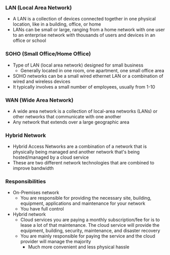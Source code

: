 
### LAN (Local Area Network)
* A LAN is a collection of devices connected together in one physical location, like in a building, office, or home
* LANs can be small or large, ranging from a home network with one user to an enterprise network with thousands of users and devices in an office or school

### SOHO (Small Office/Home Office)
* Type of LAN (local area network) designed for small business
	* Generally located in one room, one apartment, one small office area
* SOHO networks can be a small wired ethernet LAN or a combination of wired and wireless devices
* It typically involves a small number of employees, usually from 1-10

### WAN (Wide Area Network)
* A wide area network is a collection of local-area networks (LANs) or other networks that communicate with one another
* Any network that extends over a large geographic area

### Hybrid Network
* Hybrid Access Networks are a combination of a network that is physically being managed and another network that's being hosted/managed by a cloud service
* These are two different network technologies that are combined to improve bandwidth

### Responsibilities
* On-Premises network
	* You are responsible for providing the necessary site, building, equipment, applications and maintenance for your network
	* You have full control
* Hybrid network
	* Cloud services you are paying a monthly subscription/fee for is to lease a lot of that maintenance. The cloud service will provide the equipment, building, security, maintenance, and disaster recovery
	* You are mainly responsible for paying the service and the cloud provider will manage the majority
		* Much more convenient and less physical hassle